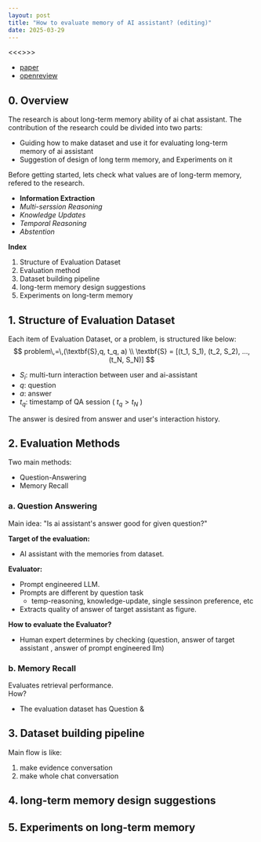 ```yaml
---
layout: post
title: "How to evaluate memory of AI assistant? (editing)"
date: 2025-03-29
---  
```

<<<>>>
- [paper](https://arxiv.org/pdf/2410.10813)  
- [openreview](https://openreview.net/forum?id=pZiyCaVuti)  
## 0. Overview  
The research is about long-term memory ability of ai chat assistant. 
The contribution of the research could be divided into two parts:  
- Guiding how to make dataset and use it for evaluating long-term memory of ai assistant  
- Suggestion of design of long term memory, and Experiments on it  
  
Before getting started, lets check what values are of long-term memory, refered to the research.  
- __Information Extraction__
- _Multi-serssion Reasoning_
- _Knowledge Updates_
- _Temporal Reasoning_
- _Abstention_  
  
__Index__  
1. Structure of Evaluation Dataset
2. Evaluation method
3. Dataset building pipeline
4. long-term memory design suggestions
5. Experiments on long-term memory  

## 1. Structure of Evaluation Dataset  
Each item of Evaluation Dataset, or a problem, is structured like below:  
$$
problem\,=\,(\textbf{S},q, t_q, a) \\
\textbf{S} = [(t_1, S_1), (t_2, S_2), ..., (t_N, S_N)]
$$  

- $S_i$: multi-turn interaction between user and ai-assistant
- $q$: question
- $a$: answer
- $t_q$: timestamp of QA session ( $t_q > t_N$ )  
  
The answer is desired from answer and user's interaction history.  

## 2. Evaluation Methods
Two main methods:  
- Question-Answering
- Memory Recall
  
### a. Question Answering
Main idea: "Is ai assistant's answer good for given question?"  
  
__Target of the evaluation:__  
- AI assistant with the memories from dataset.  
  
__Evaluator:__  
- Prompt engineered LLM.
- Prompts are different by question task
    - temp-reasoning, knowledge-update, single sessinon preference, etc
- Extracts quality of answer of target assistant as figure.
  
__How to evaluate the Evaluator?__  
- Human expert determines by checking (question, answer of target assistant , answer of prompt engineered llm)
  

### b. Memory Recall
Evaluates retrieval performance.  
How?
- The evaluation dataset has Question & 
  
  
## 3. Dataset building pipeline
Main flow is like: 
1. make evidence conversation 
2. make whole chat conversation
  
## 4. long-term memory design suggestions

## 5. Experiments on long-term memory